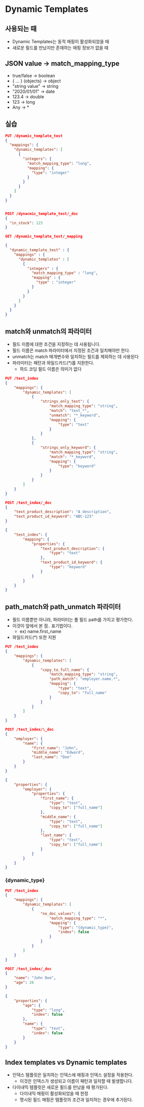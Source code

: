 # Dynamic Templates

## 사용되는 때

-   Dynamic Templates는 동적 매핑이 활성화되었을 때
-   새로운 필드를 만났지만 존재하는 매핑 정보가 없을 때

## JSON value -> match_mapping_type

-   true/false -> boolean
-   { ... } (objects) -> object
-   "string value" -> string
-   "2020/01/01" -> date
-   123.4 -> double
-   123 -> long
-   Any -> \*

## 실습

```json
PUT /dynamic_template_test
{
  "mappings": {
    "dynamic_templates": [
      {
        "integers": {
          "match_mapping_type": "long",
          "mapping": {
            "type": "integer"
          }
        }
      }
    ]
  }
}


POST /dynacmic_template_test/_doc
{
  "in_stock": 123
}
```

```json
GET /dynamic_template_test/_mapping

{
  "dynamic_template_test" : {
    "mappings" : {
      "dynamic_templates" : [
        {
          "integers" : {
            "match_mapping_type" : "long",
            "mapping" : {
              "type" : "integer"
            }
          }
        }
      ]
    }
  }
}
```

## match와 unmatch의 파라미터

-   필드 이름에 대한 조건을 지정하는 데 사용됩니다.
-   필드 이름은 match 파라미터에서 지정된 조건과 일치해야만 한다.
-   unmatch는 match 매개변수와 일치하는 필드를 제외하는 데 사용된다
-   파라미터는 패턴과 와일드카드(\*)를 지원한다.
    -   하드 코딩 필드 이름은 의미가 없다

```json
PUT /test_index
{
    "mappings": {
        "dynamic_templates": [
            {
                "strings_only_text": {
                    "match_mapping_type": "string",
                    "match": "text_*",
                    "unmatch": "*_keyword",
                    "mapping": {
                        "type": "text"
                    }
                }
            },
            {
                "strings_only_keyword": {
                    "match_mapping_type": "string",
                    "match": "*_keyword",
                    "mapping": {
                        "type": "keyword"
                    }
                }
            }
        ]
    }
}
```

```json
POST /test_index/_doc
{
    "text_product_description": "A description",
    "text_product_id_keyword": "ABC-123"
}
```

```json
{
    "test_index": {
        "mapping": {
            "properties": {
                "text_product_description": {
                    "type": "text"
                },
                "text_product_id_keyword": {
                    "type": "keyword"
                }
            }
        }
    }
}
```

## path_match와 path_unmatch 파라미터

-   필드 이름뿐만 아니라, 파라미터는 풀 필드 path를 가지고 평가한다.
-   이것이 앞에서 본 점`.` 표기법이다.
    -   ex) name.first_name
-   와일드카드(\*) 또한 지원

```json
PUT /test_index
{
    "mappings": {
        "dynamic_templates": [
            {
                "copy_to_full_name": {
                    "match_mapping_type": "string",
                    "path_match": "employer.name.*",
                    "mapping": {
                        "type": "text",
                        "copy_to": "full_name"
                    }
                }
            }
        ]
    }
}
```

```json
POST /test_index/\_doc
{
    "employer": {
        "name": {
            "first_name": "John",
            "middle_name": "Edward",
            "last_name": "Doe"
        }
    }
}
```

```json
{
    "properties": {
        "employer": {
            "properties": {
                "first_name": {
                    "type": "text",
                    "copy_to": ["full_name"]
                },
                "middle_name": {
                    "type": "text",
                    "copy_to": ["full_name"]
                },
                "last_name": {
                    "type": "text",
                    "copy_to": ["full_name"]
                }
            }
        }
    }
}
```

### {dynamic_type}

```json
PUT /test_index
{
    "mappings": {
        "dynamic_templates": [
            {
                "no_doc_values": {
                    "match_mapping_type": "*",
                    "mapping": {
                        "type": "{dynamic_type}",
                        "index": false
                    }
                }
            }
        ]
    }
}
```

```json
POST /test_index/_doc
{
    "name": "John Doe",
    "age": 26
}
```

```json
{
    "properties": {
        "age": {
            "type": "long",
            "index": false
        },
        "name": {
            "type": "text",
            "index": false
        }
    }
}
```

## Index templates vs Dynamic templates

-   인덱스 템플릿은 일치하는 인덱스에 매핑과 인덱스 설정을 적용한다.
    -   이것은 인덱스가 생성되고 이름이 패턴과 일치할 때 발생합니다.
-   다이내믹 템플릿은 새로운 필드를 만났을 때 평가된다.
    -   다이내믹 매핑이 활성화되었을 때 한정
    -   명시된 필드 매핑은 템플릿의 조건과 일치하는 경우에 추가된다.
